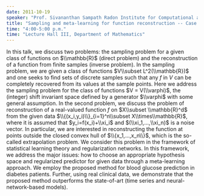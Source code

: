 ```yaml
---
date: 2011-10-19
speaker: "Prof. Sivananthan Sampath Radon Institute for Computational and Applied Mathematics Linz, Austria"
title: "Sampling and meta-learning for function reconstruction -- Case study: blood glucose prediction"
time: "4:00-5:00 p.m." 
time: "Lecture Hall III, Department of Mathematics"
---
```

In this talk, we discuss two problems: the sampling problem for a given
class of functions on $\\mathbb{R}$ (direct problem) and the reconstruction
of a function from finite samples (inverse problem). In the sampling
problem, we are given a class of functions $V\\subset L^2(\\mathbb{R})$
and one seeks to find sets of discrete samples such that any $f$ in
$V$ can be completely recovered from its values at the sample points.
Here we address the sampling problem for the class of functions
$V = V(\\varphi)$, the (integer) shift invariant space defined by a
generator $\\varphi$ with some general assumption. In the second problem,
we discuss the problem of reconstruction of a real-valued function $f$
on $X\\subset \\mathbb{R}^d$ from the given data
$\\{(x_i,y_i)\\}_{i=1}^n\\subset X\\times\\mathbb{R}$, where it is assumed
that $y_i=f(x_i)+\\xi_i$ and $(\\xi_1,...,\\xi_n)$ is a noise vector. In
particular, we are interested in reconstructing the function at points
outside the closed convex hull of $\\{x_1,...,x_n\\}$, which is the
so-called extrapolation problem. We consider this problem in the
framework of statistical learning theory and regularization networks.
In this framework, we address the major issues: how to choose an
appropriate hypothesis space and regularized predictor for given data
through a meta-learning approach. We employ the proposed method for blood
glucose prediction in diabetes patients. Further, using real clinical
data, we demonstrate that the proposed method outperforms the state-of-art
(time series and neural-network-based models).
